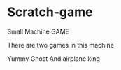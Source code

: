 # Scratch-game
Small Machine GAME

There are two games in this machine

Yummy Ghost And airplane king
